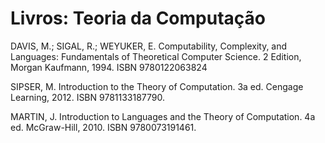 # Livros: Teoria da Computação

DAVIS, M.; SIGAL, R.; WEYUKER, E. Computability, Complexity, and Languages: Fundamentals of Theoretical Computer Science. 2 Edition, Morgan Kaufmann, 1994. ISBN 9780122063824

SIPSER, M. Introduction to the Theory of Computation. 3a ed. Cengage Learning, 2012. ISBN
9781133187790.

MARTIN, J. Introduction to Languages and the Theory of Computation. 4a ed. McGraw-Hill, 2010. ISBN 9780073191461.
